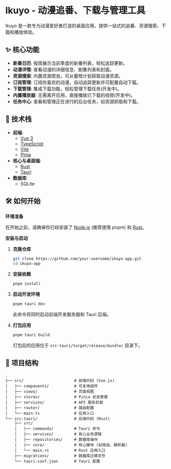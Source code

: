 # Ikuyo - 动漫追番、下载与管理工具

Ikuyo 是一款专为动漫爱好者打造的桌面应用，提供一站式的追番、资源搜索、下载和播放体验。

## ✨ 核心功能

- **新番日历**: 按周展示当前季度的新番列表，轻松追踪更新。
- **动漫详情**: 查看动漫的详细信息、剧集列表和封面。
- **资源搜索**: 内置资源爬虫，可从蜜柑计划获取动漫资源。
- **订阅管理**: 订阅你喜欢的动漫，自动追踪更新并可配置自动下载。
- **下载管理**: 集成下载功能，轻松管理下载任务(开发中)。
- **内置播放器**: 无需离开应用，直接播放已下载的视频(开发中)。
- **任务中心**: 查看和管理正在进行的后台任务，如资源抓取和下载。

## 🚀 技术栈

- **前端**:
  - [Vue 3](https://vuejs.org/)
  - [TypeScript](https://www.typescriptlang.org/)
  - [Vite](https://vitejs.dev/)
  - [Pinia](https://pinia.vuejs.org/)
- **核心与桌面端**:
  - [Rust](https://www.rust-lang.org/)
  - [Tauri](https://tauri.app/)
- **数据库**:
  - SQLite

## 🛠️ 如何开始

**环境准备**

在开始之前，请确保你已经安装了 [Node.js](https://nodejs.org/) (推荐使用 pnpm) 和 [Rust](https://www.rust-lang.org/tools/install)。

**安装与启动**

1.  **克隆仓库**
    ```bash
    git clone https://github.com/your-username/ikuyo-app.git
    cd ikuyo-app
    ```

2.  **安装依赖**
    ```bash
    pnpm install
    ```

3.  **启动开发环境**
    ```bash
    pnpm tauri dev
    ```
    此命令将同时启动前端开发服务器和 Tauri 后端。

4.  **打包应用**
    ```bash
    pnpm tauri build
    ```
    打包后的应用位于 `src-tauri/target/release/bundle/` 目录下。

## 📁 项目结构

```
.
├── src/                      # 前端代码 (Vue.js)
│   ├── components/           # 可复用组件
│   ├── views/                # 页面视图
│   ├── stores/               # Pinia 状态管理
│   ├── services/             # API 服务封装
│   ├── router/               # 路由配置
│   └── main.ts               # 应用入口
└── src-tauri/                # 后端代码 (Rust)
    ├── src/
    │   ├── commands/         # Tauri 命令
    │   ├── services/         # 核心业务逻辑
    │   ├── repositories/     # 数据库操作
    │   ├── core/             # 核心模块 (如爬虫、解析器)
    │   └── main.rs           # Rust 应用入口
    ├── migrations/           # 数据库迁移文件
    └── tauri.conf.json       # Tauri 配置
```